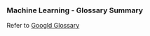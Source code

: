 

### Machine Learning - Glossary Summary 

Refer to [Googld Glossary](https://developers.google.com/machine-learning/glossary)

